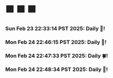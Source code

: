 # 🟩  🟩  🟩
### Sun Feb 23 22:33:14 PST 2025: Daily 🌳!
### Mon Feb 24 22:46:15 PST 2025: Daily 🥦!
### Mon Feb 24 22:47:33 PST 2025: Daily 🍀!
### Mon Feb 24 22:48:34 PST 2025: Daily 💚!
